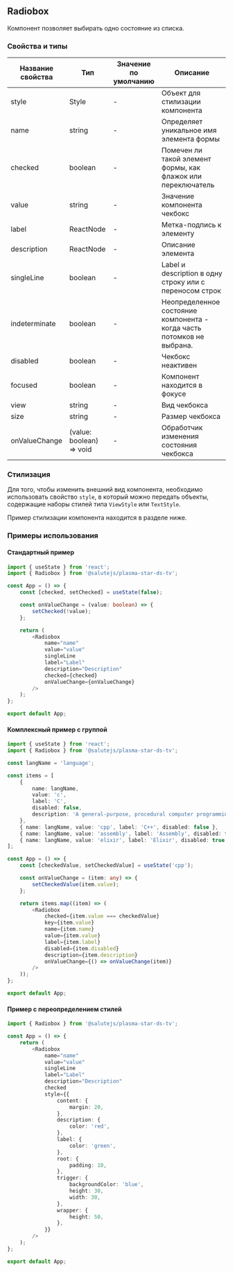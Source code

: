 ## Radiobox

Компонент позволяет выбирать одно состояние из списка.

### Свойства и типы

| Название свойства | Тип                      | Значение по умолчанию | Описание                                                               |
| ----------------- | ------------------------ | --------------------- | ---------------------------------------------------------------------- |
| style             | Style                    | -                     | Объект для стилизации компонента                                       |
| name              | string                   | -                     | Определяет уникальное имя элемента формы                               |
| checked           | boolean                  | -                     | Помечен ли такой элемент формы, как флажок или переключатель           |
| value             | string                   | -                     | Значение компонента чекбокс                                            |
| label             | ReactNode                | -                     | Метка-подпись к элементу                                               |
| description       | ReactNode                | -                     | Описание элемента                                                      |
| singleLine        | boolean                  | -                     | Label и description в одну строку или с переносом строк                |
| indeterminate     | boolean                  | -                     | Неопределенное состояние компонента - когда часть потомков не выбрана. |
| disabled          | boolean                  | -                     | Чекбокс неактивен                                                      |
| focused           | boolean                  | -                     | Компонент находится в фокусе                                           |
| view              | string                   | -                     | Вид чекбокса                                                           |
| size              | string                   | -                     | Размер чекбокса                                                        |
| onValueChange     | (value: boolean) => void | -                     | Обработчик изменения состояния чекбокса                                |

### Стилизация

Для того, чтобы изменить внешний вид компонента, необходимо использовать свойство `style`, в который можно передать объекты, содержащие наборы стилей типа `ViewStyle` или `TextStyle`.

Пример стилизации компонента находится в разделе ниже.

### Примеры использования

#### Стандартный пример

```ts
import { useState } from 'react';
import { Radiobox } from '@salutejs/plasma-star-ds-tv';

const App = () => {
    const [checked, setChecked] = useState(false);

    const onValueChange = (value: boolean) => {
        setChecked(!value);
    };

    return (
        <Radiobox
            name="name"
            value="value"
            singleLine
            label="Label"
            description="Description"
            checked={checked}
            onValueChange={onValueChange}
        />
    );
};

export default App;
```

#### Комплексный пример с группой

```ts
import { useState } from 'react';
import { Radiobox } from '@salutejs/plasma-star-ds-tv';

const langName = 'language';

const items = [
    {
        name: langName,
        value: 'c',
        label: 'C',
        disabled: false,
        description: 'A general-purpose, procedural computer programming language',
    },
    { name: langName, value: 'cpp', label: 'C++', disabled: false },
    { name: langName, value: 'assembly', label: 'Assembly', disabled: false },
    { name: langName, value: 'elixir', label: 'Elixir', disabled: true },
];

const App = () => {
    const [checkedValue, setCheckedValue] = useState('cpp');

    const onValueChange = (item: any) => {
        setCheckedValue(item.value);
    };

    return items.map((item) => (
        <Radiobox
            checked={item.value === checkedValue}
            key={item.value}
            name={item.name}
            value={item.value}
            label={item.label}
            disabled={item.disabled}
            description={item.description}
            onValueChange={() => onValueChange(item)}
        />
    ));
};

export default App;
```

#### Пример с переопределением стилей

```ts
import { Radiobox } from '@salutejs/plasma-star-ds-tv';

const App = () => {
    return (
        <Radiobox
            name="name"
            value="value"
            singleLine
            label="Label"
            description="Description"
            checked
            style={{
                content: {
                    margin: 20,
                },
                description: {
                    color: 'red',
                },
                label: {
                    color: 'green',
                },
                root: {
                    padding: 10,
                },
                trigger: {
                    backgroundColor: 'blue',
                    height: 30,
                    width: 30,
                },
                wrapper: {
                    height: 50,
                },
            }}
        />
    );
};

export default App;
```

